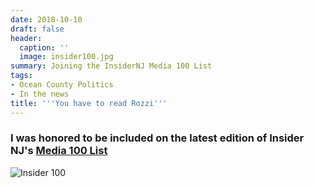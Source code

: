```yaml
---
date: 2018-10-10
draft: false
header:
  caption: ''
  image: insider100.jpg
summary: Joining the InsiderNJ Media 100 List
tags:
- Ocean County Politics
- In the news
title: '''You have to read Rozzi'''
---
```

### I was honored to be included on the latest edition of Insider NJ's [Media 100 List](https://www.insidernj.com/wp-content/uploads/2018/10/Insider%20100%20Media%20Publication%202018.pdf)

![Insider 100](/img/insider100.jpg)
